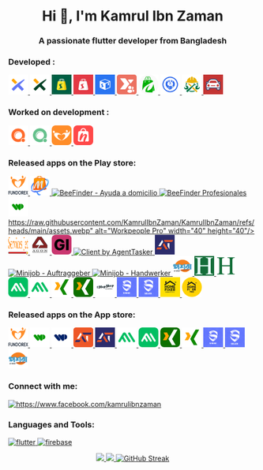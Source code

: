 <h1 align="center">Hi 👋, I'm Kamrul Ibn Zaman</h1>
<h3 align="center">A passionate flutter developer from Bangladesh</h3>

<h3 align="left">Developed :</h3>
<p align="left">
 <a href="https://codecanyon.net/item/freelancer-flutter-mobile-app-xilancer-freelancer-marketplace-platform/49913337" target="_blank" rel="noreferrer"> <img src="https://github.com/KamrulIbnZaman/KamrulIbnZaman/blob/main/assets/xilancer-freelancer.webp" alt="Xilancer" width="40" height="40"/> </a>
 <a href="https://codecanyon.net/item/client-flutter-mobile-app-xilancer-freelancer-marketplace-platform/51899615" target="_blank" rel="noreferrer"> <img src="https://github.com/KamrulIbnZaman/KamrulIbnZaman/blob/main/assets/xilancer-client.webp" alt="Xilancer Client" width="40" height="40"/> </a>
 <a href="https://codecanyon.net/item/safecart-ecommerce-customer-mobile-app/49481701?s_rank=6" target="_blank" rel="noreferrer"> <img src="https://github.com/KamrulIbnZaman/KamrulIbnZaman/blob/main/assets/safecart.webp" alt="Safecart" width="40" height="40"/> </a>
 <a href="https://codecanyon.net/item/vendor-app-safecart-ecommerce-platform/49481922?s_rank=5" target="_blank" rel="noreferrer"> <img src="https://raw.githubusercontent.com/KamrulIbnZaman/KamrulIbnZaman/refs/heads/main/assets/vendor.webp" alt="Safecart vendor" width="40" height="40"/> </a>
 <a href="https://codecanyon.net/item/delivery-man-app-safecart-ecommerce-platform/49485907?s_rank=4" target="_blank" rel="noreferrer"> <img src="https://raw.githubusercontent.com/KamrulIbnZaman/KamrulIbnZaman/refs/heads/main/assets/delivery-man.webp" alt="Safecart delivery man" width="40" height="40"/> </a>
 <a href="https://play.google.com/store/apps/details?id=com.xgenious.xteam" target="_blank" rel="noreferrer"> <img src="https://github.com/KamrulIbnZaman/KamrulIbnZaman/blob/main/assets/xteam.webp" alt="xTeam" width="40" height="40"/> </a>
 <a href="https://codecanyon.net/item/grenmart-laravel-ecommerce-shop-flutter-app/40188895?s_rank=13" target="_blank" rel="noreferrer"> <img src="https://raw.githubusercontent.com/KamrulIbnZaman/KamrulIbnZaman/refs/heads/main/assets/grenmart.png" alt="Grenmart" width="40" height="40"/> </a>
 <a href="https://play.google.com/store/apps/details?id=com.xgenious.prohandy_client" target="_blank" rel="noreferrer"> <img src="https://github.com/KamrulIbnZaman/KamrulIbnZaman/blob/main/assets/prohandy.png" alt="Prohandy" width="40" height="40"/> </a>
 <a href="https://play.google.com/store/apps/details?id=com.xgenious.prohandy_provider" target="_blank" rel="noreferrer"> <img src="https://github.com/KamrulIbnZaman/KamrulIbnZaman/blob/main/assets/prohandy-pro.png" alt="Prohandy Pro" width="40" height="40"/> </a>
 <a href="https://play.google.com/store/apps/details?id=com.xgenious.car_service" target="_blank" rel="noreferrer"> <img src="https://github.com/KamrulIbnZaman/KamrulIbnZaman/blob/main/assets/GoCar.png" alt="GoCar" width="40" height="40"/> </a>
</p>

<h3 align="left">Worked on development :</h3>
<p align="left">
<a href="https://codecanyon.net/item/qixer-multivendor-on-demand-service-marketplace-and-service-finder-buyer-app/38154133?s_rank=21" target="_blank" rel="noreferrer"> <img src="https://raw.githubusercontent.com/KamrulIbnZaman/KamrulIbnZaman/refs/heads/main/assets/qixer.webp" alt="Qixer" width="40" height="40"/> </a>
<a href="https://codecanyon.net/item/qixer-multivendor-on-demand-service-marketplace-seller-app/39013880?s_rank=17" target="_blank" rel="noreferrer"> <img src="https://raw.githubusercontent.com/KamrulIbnZaman/KamrulIbnZaman/refs/heads/main/assets/qixer-seller.webp" alt="Qixer Seller" width="40" height="40"/> </a>
<a href="https://codecanyon.net/item/crowdfunding-platform-flutter-mobile-app-fundorex/39675422?s_rank=14" target="_blank" rel="noreferrer"> <img src="https://raw.githubusercontent.com/KamrulIbnZaman/KamrulIbnZaman/refs/heads/main/assets/fundorex.webp" alt="Fundorex" width="40" height="40"/> </a>
<a href="https://codecanyon.net/item/nazmart-tenant-shop-flutter-mobile-app/45385600?s_rank=11" target="_blank" rel="noreferrer"> <img src="https://raw.githubusercontent.com/KamrulIbnZaman/KamrulIbnZaman/refs/heads/main/assets/nazmart.webp" alt="Nazmart" width="40" height="40"/> </a>
</p>


<h3 align="left">Released apps on the Play store:</h3> 
<p align="left">
  
<p align="left"> <a href="https://play.google.com/store/apps/details?id=com.fiveTwoFund.app" target="_blank" rel="noreferrer"> <img src="https://github.com/KamrulIbnZaman/KamrulIbnZaman/blob/main/assets/52fund.png" alt="five and two fund" width="40" height="40"/> </a>
  <a href="https://play.google.com/store/apps/details?id=com.xgenious.shopmart" target="_blank" rel="noreferrer"> <img src="https://github.com/KamrulIbnZaman/KamrulIbnZaman/blob/main/assets/mobiq.png" alt="MobiQ" width="40" height="40"/> </a>
<a href="https://play.google.com/store/apps/details?id=com.beefinder.es" target="_blank" rel="noreferrer"> <img src="https://github.com/KamrulIbnZaman/KamrulIbnZaman/blob/main/assets/beefinder.png" alt="BeeFinder - Ayuda a domicilio" width="40" height="40"/> </a>
<a href="https://play.google.com/store/apps/details?id=com.beefinder_profesional.es" target="_blank" rel="noreferrer"> <img src="https://github.com/KamrulIbnZaman/KamrulIbnZaman/blob/main/assets/beefinder-seller.png" alt="BeeFinder Profesionales" width="40" height="40"/> </a>
<a href="https://play.google.com/store/apps/details?id=ng.workpeople.app" target="_blank" rel="noreferrer"> <img src="https://raw.githubusercontent.com/KamrulIbnZaman/KamrulIbnZaman/refs/heads/main/assets/Workpeople.webp" alt="Workpeople" width="40" height="40"/> </a>
<a href="https://play.google.com/store/apps/details?id=ng.workpeople.pro" target="_blank" rel="noreferrer"> https://raw.githubusercontent.com/KamrulIbnZaman/KamrulIbnZaman/refs/heads/main/assets.webp" alt="Workpeople Pro" width="40" height="40"/> </a>
<a href="https://play.google.com/store/apps/details?id=com.ondemand.servicesjet" target="_blank" rel="noreferrer"> <img src="https://raw.githubusercontent.com/KamrulIbnZaman/KamrulIbnZaman/refs/heads/main/assets/services-jet.png" alt="Services Jet" width="40" height="40"/> </a>
<a href="https://play.google.com/store/apps/details?id=com.agonworkman.app" target="_blank" rel="noreferrer"> <img src="https://raw.githubusercontent.com/KamrulIbnZaman/KamrulIbnZaman/refs/heads/main/assets/agon-workman.webp" alt="Agon Workman" width="40" height="40"/> </a>
<a href="https://give-me.pt" target="_blank" rel="noreferrer"> <img src="https://github.com/KamrulIbnZaman/KamrulIbnZaman/blob/main/assets/giveme.png" alt="GIVEPY" width="40" height="40"/> </a>
<a href="https://play.google.com/store/apps/details?id=com.agenttasker.client" target="_blank" rel="noreferrer"> <img src="https://github.com/KamrulIbnZaman/KamrulIbnZaman/blob/main/assets/agenttasker.webp" alt="Client by AgentTasker" width="40" height="40"/> </a>
<a href="https://play.google.com/store/apps/details?id=com.agenttasker.tasker" target="_blank" rel="noreferrer"> <img src="https://raw.githubusercontent.com/KamrulIbnZaman/KamrulIbnZaman/refs/heads/main/assets/agenttasker-tasker.png" alt="Tasker by AgentTasker" width="40" height="40"/> </a>
<a href="https://play.google.com/store/apps/details?id=de.rentnerminijob" target="_blank" rel="noreferrer"> <img src="https://github.com/KamrulIbnZaman/KamrulIbnZaman/blob/main/assets/minijob-buyer.png" alt="Minijob - Auftraggeber" width="40" height="40"/> </a>
<a href="https://play.google.com/store/apps/details?id=de.rentnerminijob.handwerker" target="_blank" rel="noreferrer"> <img src="https://github.com/KamrulIbnZaman/KamrulIbnZaman/blob/main/assets/image.png" alt="Minijob - Handwerker" width="40" height="40"/> </a>
<a href="https://play.google.com/store/apps/details?id=com.poshorabd.proedge" target="_blank" rel="noreferrer"> <img src="https://github.com/KamrulIbnZaman/KamrulIbnZaman/blob/main/assets/poshora.png" alt="Poshora" width="40" height="40"/> </a>
<a href="https://play.google.com/store/apps/details?id=com.hudumia.client" target="_blank" rel="noreferrer"> <img src="https://github.com/KamrulIbnZaman/KamrulIbnZaman/blob/main/assets/hudumia-client.png" alt="Hudumia" width="40" height="40"/> </a>
<a href="https://play.google.com/store/apps/details?id=com.hudumia.provider" target="_blank" rel="noreferrer"> <img src="https://github.com/KamrulIbnZaman/KamrulIbnZaman/blob/main/assets/hudumia-provider.png" alt="Hudumia Provider" width="40" height="40"/> </a>
<a href="https://play.google.com/store/apps/details?id=com.mvxdigital.freelancer" target="_blank" rel="noreferrer"> <img src="https://github.com/KamrulIbnZaman/KamrulIbnZaman/blob/main/assets/mvx-freelancer.png" alt="MVXDIGITAL- Freelander Service" width="40" height="40"/> </a>
<a href="https://play.google.com/store/apps/details?id=com.mvxdigital.client" target="_blank" rel="noreferrer"> <img src="https://github.com/KamrulIbnZaman/KamrulIbnZaman/blob/main/assets/mvx-client.png" alt="MVXDIGITAL - Client Service" width="40" height="40"/> </a>
<a href="https://play.google.com/store/apps/details?id=com.kunative.app" target="_blank" rel="noreferrer"> <img src="https://github.com/KamrulIbnZaman/KamrulIbnZaman/blob/main/assets/kunative-freelancer.png" alt="Kunative - freelancer" width="40" height="40"/> </a>
<a href="https://play.google.com/store/apps/details?id=com.kunative.client_app" target="_blank" rel="noreferrer"> <img src="https://github.com/KamrulIbnZaman/KamrulIbnZaman/blob/main/assets/kunative-client.png" alt="Kunative - client" width="40" height="40"/> </a>
<a href="https://play.google.com/store/apps/details?id=com.onestopshop.vendor" target="_blank" rel="noreferrer"> <img src="https://github.com/KamrulIbnZaman/KamrulIbnZaman/blob/main/assets/1stopshopvendor.png" alt="1 Stop Shop Vendor" width="40" height="40"/> </a>
<a href="https://play.google.com/store/apps/details?id=com.snickr.app" target="_blank" rel="noreferrer"> <img src="https://github.com/KamrulIbnZaman/KamrulIbnZaman/blob/main/assets/snickr_buyer.png" alt="SnickR" width="40" height="40"/> </a>
<a href="https://play.google.com/store/apps/details?id=in.snickr.app" target="_blank" rel="noreferrer"> <img src="https://github.com/KamrulIbnZaman/KamrulIbnZaman/blob/main/assets/snickr_seller.png" alt="SnickR Seller" width="40" height="40"/> </a>
<a href="https://play.google.com/store/apps/details?id=com.homefixermarketplace.app" target="_blank" rel="noreferrer"> <img src="https://github.com/KamrulIbnZaman/KamrulIbnZaman/blob/main/assets/home-fixer.png" alt="Home Fixer" width="40" height="40"/> </a>
<a href="https://play.google.com/store/apps/details?id=com.homefixermarketplace.pro" target="_blank" rel="noreferrer"> <img src="https://github.com/KamrulIbnZaman/KamrulIbnZaman/blob/main/assets/home-fixer-pro.png" alt="Home Fixer Pro" width="40" height="40"/> </a>

</p>

<h3 align="left">Released apps on the App store:</h3> 
<p align="left">
  
<p align="left"> <a href="https://apps.apple.com/in/app/five-and-two-fund/id6443989537" target="_blank" rel="noreferrer"> <img src="https://github.com/KamrulIbnZaman/KamrulIbnZaman/blob/main/assets/52fund.png" alt="five and two fund" width="40" height="40"/> </a>
<!-- workpeople -->
<a href="https://apps.apple.com/us/app/workpeople/id6476810230" target="_blank" rel="noreferrer"> <img src="https://raw.githubusercontent.com/KamrulIbnZaman/KamrulIbnZaman/refs/heads/main/assets/Workpeople.webp" alt="Workpeople" width="40" height="40"/> </a>
<a href="https://apps.apple.com/us/app/workpeople-pro/id6476810160" target="_blank" rel="noreferrer"> <img src="https://raw.githubusercontent.com/KamrulIbnZaman/KamrulIbnZaman/refs/heads/main/assets/Workpeople Pro.webp" alt="Workpeople Pro" width="40" height="40"/> </a>
<!-- agenttasker -->
<a href="https://apps.apple.com/us/app/client-by-agenttasker/id6475639769" target="_blank" rel="noreferrer"> <img src="https://raw.githubusercontent.com/KamrulIbnZaman/KamrulIbnZaman/refs/heads/main/assets/agenttasker.png" alt="Client by AgentTasker" width="40" height="40"/> </a>
<a href="https://apps.apple.com/us/app/tasker-by-agenttasker/id6475639952" target="_blank" rel="noreferrer"> <img src="https://raw.githubusercontent.com/KamrulIbnZaman/KamrulIbnZaman/refs/heads/main/assets/agenttasker-tasker.png" alt="Tasker by AgentTasker" width="40" height="40"/> </a>
<a href="https://apps.apple.com/us/app/mvxdigital-client-service/id6739973563" target="_blank" rel="noreferrer"> <img src="https://github.com/KamrulIbnZaman/KamrulIbnZaman/blob/main/assets/mvx-client.png" alt="MVXDIGITAL Client Service" width="40" height="40"/> </a>
<a href="https://apps.apple.com/us/app/mvxdigital-freelancer-service/id6739973380" target="_blank" rel="noreferrer"> <img src="https://github.com/KamrulIbnZaman/KamrulIbnZaman/blob/main/assets/mvx-freelancer.png" alt="MVXDIGITAL Freelancer Service" width="40" height="40"/> </a>
<a href="https://apps.apple.com/us/app/kunative-pour-clients/id6744265273" target="_blank" rel="noreferrer"> <img src="https://github.com/KamrulIbnZaman/KamrulIbnZaman/blob/main/assets/kunative-client.png" alt="Kunative pour Clients" width="40" height="40"/> </a>
<a href="https://apps.apple.com/us/app/kunative-pour-freelances/id6744265267" target="_blank" rel="noreferrer"> <img src="https://github.com/KamrulIbnZaman/KamrulIbnZaman/blob/main/assets/kunative-freelancer.png" alt="Kunative pour Clients" width="40" height="40"/> </a>
<a href="https://apps.apple.com/us/app/snickr/id6746753132" target="_blank" rel="noreferrer"> <img src="https://github.com/KamrulIbnZaman/KamrulIbnZaman/blob/main/assets/snickr_buyer.png" alt="SnickR" width="40" height="40"/> </a>
<a href="https://apps.apple.com/us/app/snickr-seller/id6746798655" target="_blank" rel="noreferrer"> <img src="https://github.com/KamrulIbnZaman/KamrulIbnZaman/blob/main/assets/snickr_seller.png" alt="SnickR Seller" width="40" height="40"/> </a>
<!-- poshora -->
<a href="https://apps.apple.com/us/app/poshora-app/id6642673369" target="_blank" rel="noreferrer"> <img src="https://github.com/KamrulIbnZaman/KamrulIbnZaman/blob/main/assets/poshora.png" alt="Poshora App" width="40" height="40"/> </a>

</p>

  

<h3 align="left">Connect with me:</h3>
<p align="left">
<a href="https://fb.com/kamrulibnzaman" target="blank"><img align="center" src="https://raw.githubusercontent.com/rahuldkjain/github-profile-readme-generator/master/src/images/icons/Social/facebook.svg" alt="https://www.facebook.com/kamrulibnzaman" height="30" width="40" /></a>
</p>

<h3 align="left">Languages and Tools:</h3>
<p align="left"> <a href="https://flutter.dev" target="_blank" rel="noreferrer"> <img src="https://www.vectorlogo.zone/logos/flutterio/flutterio-icon.svg" alt="flutter" width="40" height="40"/> </a> <a href="https://firebase.google.com/" target="_blank" rel="noreferrer"> <img src="https://www.vectorlogo.zone/logos/firebase/firebase-icon.svg" alt="firebase" width="40" height="40"/> </a>  </p>

<p align="center">
<a href="https://github.com/KamrulIbnZaman">
  <img height="180em" src="https://github-readme-stats-eight-theta.vercel.app/api?username=KamrulIbnZaman&show_icons=true&theme=gotham&include_all_commits=true&count_private=true"/>
  <img height="180em" src="https://github-readme-stats-eight-theta.vercel.app/api/top-langs/?username=KamrulIbnZaman&layout=compact&langs_count=8&theme=gotham"/>
  <img src="https://github-readme-streak-stats.herokuapp.com?user=kamrulibnzaman&theme=transparent&exclude_days=fri,sat" alt="GitHub Streak" />
</a>
</p>



